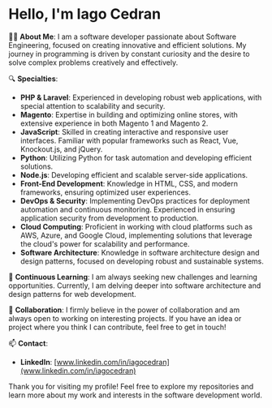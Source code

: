# Hello, I'm Iago Cedran

👨‍💻 **About Me**:
I am a software developer passionate about Software Engineering, focused on creating innovative and efficient solutions. My journey in programming is driven by constant curiosity and the desire to solve complex problems creatively and effectively.

🔍 **Specialties**:
- **PHP & Laravel**: Experienced in developing robust web applications, with special attention to scalability and security.
- **Magento**: Expertise in building and optimizing online stores, with extensive experience in both Magento 1 and Magento 2.
- **JavaScript**: Skilled in creating interactive and responsive user interfaces. Familiar with popular frameworks such as React, Vue, Knockout.js, and jQuery.
- **Python**: Utilizing Python for task automation and developing efficient solutions.
- **Node.js**: Developing efficient and scalable server-side applications.
- **Front-End Development**: Knowledge in HTML, CSS, and modern frameworks, ensuring optimized user experiences.
- **DevOps & Security**: Implementing DevOps practices for deployment automation and continuous monitoring. Experienced in ensuring application security from development to production.
- **Cloud Computing**: Proficient in working with cloud platforms such as AWS, Azure, and Google Cloud, implementing solutions that leverage the cloud's power for scalability and performance.
- **Software Architecture**: Knowledge in software architecture design and design patterns, focused on developing robust and sustainable systems.

🌱 **Continuous Learning**:
I am always seeking new challenges and learning opportunities. Currently, I am delving deeper into software architecture and design patterns for web development.

👥 **Collaboration**:
I firmly believe in the power of collaboration and am always open to working on interesting projects. If you have an idea or project where you think I can contribute, feel free to get in touch!

📫 **Contact**:
- **LinkedIn**: [www.linkedin.com/in/iagocedran](www.linkedin.com/in/iagocedran)

Thank you for visiting my profile! Feel free to explore my repositories and learn more about my work and interests in the software development world.
